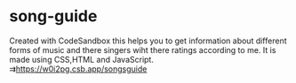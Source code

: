 # song-guide
Created with CodeSandbox
this helps you to get information about  different forms of music and  there singers wiht there  ratings according to me.
 It is made using CSS,HTML and JavaScript.
 ⇉https://w0i2pg.csb.app/songsguide

